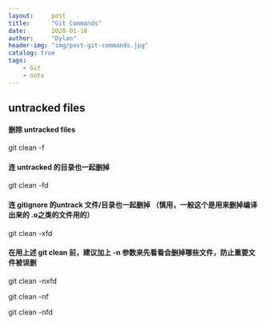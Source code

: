 ```yaml
---
layout:     post
title:      "Git Commands"
date:       2020-01-18
author:     "Dylan"
header-img: "img/post-git-commands.jpg"
catalog: true
tags:
    - Git
    - note
---
```



## untracked files


#### 删除 untracked files

git clean -f
 
#### 连 untracked 的目录也一起删掉

git clean -fd
 
#### 连 gitignore 的untrack 文件/目录也一起删掉 （慎用，一般这个是用来删掉编译出来的 .o之类的文件用的）

git clean -xfd
 
#### 在用上述 git clean 前，建议加上 -n 参数来先看看会删掉哪些文件，防止重要文件被误删

git clean -nxfd

git clean -nf

git clean -nfd